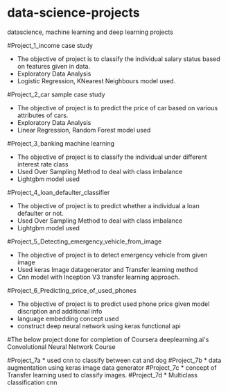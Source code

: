 # data-science-projects
datascience, machine learning and deep learning projects

#Project_1_income case study
  * The objective of project is to classify the individual salary status based on features given in data.
  * Exploratory Data Analysis 
  * Logistic Regression, KNearest Neighbours model used.
  
#Project_2_car sample case study
  * The objective of project is to predict the price of car based on various attributes of cars.
  * Exploratory Data Analysis
  * Linear Regression, Random Forest model used

#Project_3_banking machine learning
  * The objective of project is to classify the individual under different interest rate class
  * Used Over Sampling Method to deal with class imbalance
  * Lightgbm model used
  
#Project_4_loan_defaulter_classifier
  * The objective of project is to predict whether a individual a loan defaulter or not.
  * Used Over Sampling Method to deal with class imbalance
  * Lightgbm model used
  
#Project_5_Detecting_emergency_vehicle_from_image
  * The objective of project is to detect emergency vehicle from given image
  * Used keras Image datagenerator and Transfer learning method
  * Cnn model with Inception V3 transfer learning approach.
  
#Project_6_Predicting_price_of_used_phones
  * The objective of project is to predict used phone price given model discription and additional info
  * language embedding concept used
  * construct deep neural network using keras functional api
  
#The below project done for completion of Coursera deeplearning.ai's Convolutional Neural Network Course
  
  #Project_7a
    * used cnn to classify between cat and dog
  #Project_7b
    * data augmentation using keras image data generator
  #Project_7c
    * concept of Transfer learning used to classify images.
  #Project_7d
    * Multiclass classification cnn
